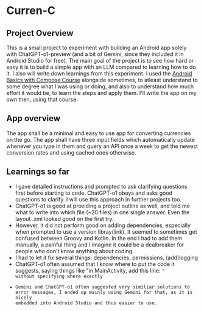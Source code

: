 # Curren-C
## Project Overview
This is a small project to experiment with building an Android app solely with ChatGPT-o1-preview (and a bit of Gemini, since they included it in Android Studio for free).
The main goal of the project is to see how hard or easy it is to build a simple app with an LLM compared to learning how to do it. I also will write down learnings from this experiment.
I used the [Android Basics with Compose Course](https://developer.android.com/courses/android-basics-compose/course) alongside sometimes, to atleast understand to some degree what I was using or doing, and also to understand how much effort it would be, to learn the steps and apply them. I'll write the app on my own then, using that course.

## App overview
The app shall be a minimal and easy to use app for converting currencies on the go. 
The app shall have three input fields which automatically update whenever you type in them and query an API once a week to get the newest conversion rates and using cached ones otherwise.

## Learnings so far
- I gave detailed instructions and prompted to ask clarifying questions first before starting to code. ChatGPT-o1 obeys and asks good questions to clarify. I will use this approach in further projects too.
- ChatGPT-o1 is good at providing a project outline as well, and told me what to write into which file (~20 files) in one single answer. Even the layout .xml looked good on the first try.
- However, it did not perform good on adding dependencies, especially when prompted to use a version libray(link). It seemed to sometimes get confused between Groovy and Kotlin. In the end I had to add them manually, a painful thing and I imagine it could be a dealbreaker for people who don't know anything about coding.
- I had to let it fix several things: dependencies, permissions, (add)logging
- ChatGPT-o1 often assumed that I know where to put the code it suggests, saying things like "in MainActivity, add this line: <code>" without specifying where exactly
- Gemini and ChatGPT-o1 often suggested very similiar solutions to error messages, I ended up mainly using Gemini for that, as it is nicely embedded into Android Studio and thus easier to use.
